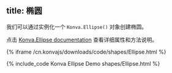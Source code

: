 title: 椭圆
---

我们可以通过实例化一个 `Konva.Ellipse()` 对象创建椭圆。

点击 [Konva.Ellipse documentation](/cn.konvajs/api/Konva.Ellipse.html) 查看详细属性和方法说明。


{% iframe /cn.konvajs/downloads/code/shapes/Ellipse.html %}

{% include_code Konva Ellipse Demo shapes/Ellipse.html %}

